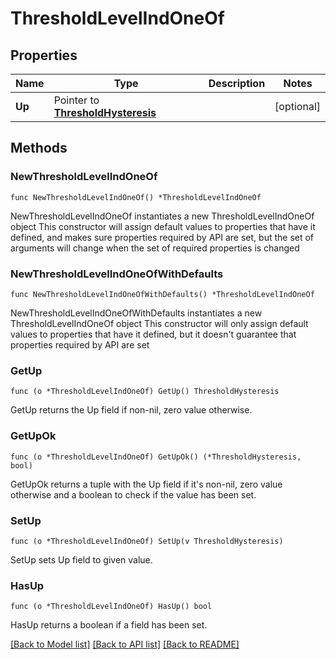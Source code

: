 # ThresholdLevelIndOneOf

## Properties

Name | Type | Description | Notes
------------ | ------------- | ------------- | -------------
**Up** | Pointer to [**ThresholdHysteresis**](ThresholdHysteresis.md) |  | [optional] 

## Methods

### NewThresholdLevelIndOneOf

`func NewThresholdLevelIndOneOf() *ThresholdLevelIndOneOf`

NewThresholdLevelIndOneOf instantiates a new ThresholdLevelIndOneOf object
This constructor will assign default values to properties that have it defined,
and makes sure properties required by API are set, but the set of arguments
will change when the set of required properties is changed

### NewThresholdLevelIndOneOfWithDefaults

`func NewThresholdLevelIndOneOfWithDefaults() *ThresholdLevelIndOneOf`

NewThresholdLevelIndOneOfWithDefaults instantiates a new ThresholdLevelIndOneOf object
This constructor will only assign default values to properties that have it defined,
but it doesn't guarantee that properties required by API are set

### GetUp

`func (o *ThresholdLevelIndOneOf) GetUp() ThresholdHysteresis`

GetUp returns the Up field if non-nil, zero value otherwise.

### GetUpOk

`func (o *ThresholdLevelIndOneOf) GetUpOk() (*ThresholdHysteresis, bool)`

GetUpOk returns a tuple with the Up field if it's non-nil, zero value otherwise
and a boolean to check if the value has been set.

### SetUp

`func (o *ThresholdLevelIndOneOf) SetUp(v ThresholdHysteresis)`

SetUp sets Up field to given value.

### HasUp

`func (o *ThresholdLevelIndOneOf) HasUp() bool`

HasUp returns a boolean if a field has been set.


[[Back to Model list]](../README.md#documentation-for-models) [[Back to API list]](../README.md#documentation-for-api-endpoints) [[Back to README]](../README.md)


